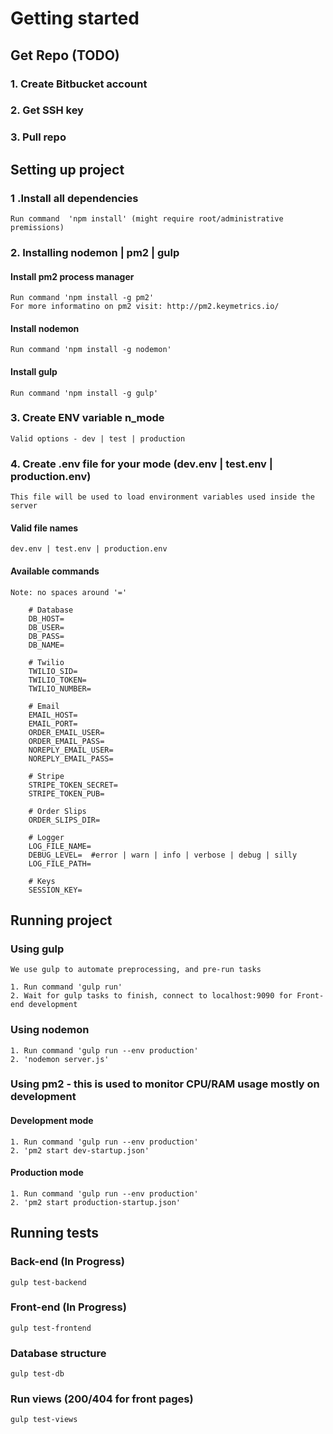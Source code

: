 # Getting started
## Get Repo (TODO)
### 1. Create Bitbucket account
### 2. Get SSH key
### 3. Pull repo

## Setting up project
### 1 .Install all dependencies
	Run command  'npm install' (might require root/administrative premissions)

### 2. Installing nodemon | pm2 | gulp
#### Install pm2 process manager
	Run command 'npm install -g pm2'
	For more informatino on pm2 visit: http://pm2.keymetrics.io/

#### Install nodemon
	Run command 'npm install -g nodemon'

#### Install gulp
	Run command 'npm install -g gulp'

### 3. Create ENV variable **n_mode** 
	Valid options - dev | test | production

### 4. Create .env file for your mode (dev.env | test.env | production.env)
	This file will be used to load environment variables used inside the server
#### Valid file names
	dev.env | test.env | production.env

#### Available commands
	Note: no spaces around '='

		# Database
		DB_HOST=
		DB_USER=
		DB_PASS=
		DB_NAME=

		# Twilio
		TWILIO_SID=
		TWILIO_TOKEN=
		TWILIO_NUMBER=

		# Email
		EMAIL_HOST=
		EMAIL_PORT=
		ORDER_EMAIL_USER=
		ORDER_EMAIL_PASS=
		NOREPLY_EMAIL_USER=
		NOREPLY_EMAIL_PASS=

		# Stripe
		STRIPE_TOKEN_SECRET=
		STRIPE_TOKEN_PUB=
		
		# Order Slips
		ORDER_SLIPS_DIR=
		
		# Logger
		LOG_FILE_NAME=
		DEBUG_LEVEL=  #error | warn | info | verbose | debug | silly 
		LOG_FILE_PATH=

		# Keys
		SESSION_KEY=

## Running project
### Using gulp
	We use gulp to automate preprocessing, and pre-run tasks

	1. Run command 'gulp run'
	2. Wait for gulp tasks to finish, connect to localhost:9090 for Front-end development

### Using nodemon
	1. Run command 'gulp run --env production'
	2. 'nodemon server.js'

### Using pm2 - this is used to monitor CPU/RAM usage mostly on development
#### Development mode
	1. Run command 'gulp run --env production'
	2. 'pm2 start dev-startup.json'
#### Production mode
	1. Run command 'gulp run --env production'
	2. 'pm2 start production-startup.json'


## Running tests 
### Back-end (In Progress)
	gulp test-backend

### Front-end (In Progress)
	gulp test-frontend

### Database structure
	gulp test-db

### Run views (200/404 for front pages)
	gulp test-views